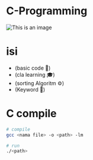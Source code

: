 # C-Programming

![This is an image](https://upload.wikimedia.org/wikipedia/commons/thumb/3/35/The_C_Programming_Language_logo.svg/564px-The_C_Programming_Language_logo.svg.png)

# isi

- (basic code 🔧)
- (cla learning 🎓)
- (sorting Algoritm ⚙️)
- (Keyword 📖)

# C compile

```bash
# compile
gcc <nama file> -o <path> -lm

# run
./<path>

```
